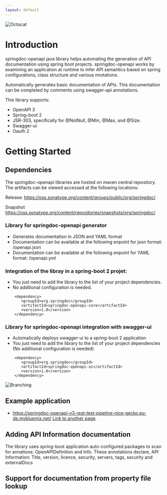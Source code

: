 ```yaml
---
layout: default
---
```

![Octocat](https://springdoc.github.io/springdoc-openapi/images/springdoc-openapi.png)

# **Introduction**

springdoc-openapi java library helps automating the generation of API documentation using spring boot projects.
springdoc-openapi works by examining an application at runtime to infer API semantics based on spring configurations, class structure and various nnotations.

Automatically generates basic documentation of APIs. 
This documentation can be completed by comments using swagger-api annotations.

This library supports:
*  OpenAPI 3
*  Spring-boot 2
*  JSR-303, specifically for @NotNull, @Min, @Max, and @Size.
*  Swagger-ui
*  Oauth 2

# **Getting Started**
## Dependencies

The springdoc-openapi libraries are hosted on maven central repository. 
The artifacts can be viewed accessed at the following locations:

Release:
https://oss.sonatype.org/content/groups/public/org/springdoc/


Snapshot
https://oss.sonatype.org/content/repositories/snapshots/org/springdoc/

### Library for springdoc-openapi generator 
*   Generates documentation in JSON and YAML format
*   Documentation can be available at the following enpoint for json format: /openapi.json
*   Documentation can be available at the following enpoint for YAML format: /openapi.yml

### Integration of the libray in a spring-boot 2 projet:
*   You just need to add the library to the list of your project dependencies.
*   No additional configuration is needed.

```maven
	<dependency>
	   <groupId>org.springdoc</groupId>
	   <artifactId>springdoc-openapi-core</artifactId>
	   <version>1.0</version>
	</dependency>
```

### Library for springdoc-openapi integration with swagger-ui 
*   Automatically deploys swagger-ui to a spring-boot 2 application
*   You just need to add the library to the list of your project dependencies (No additional configuration is needed)
```maven
	<dependency>
	   <groupId>org.springdoc</groupId>
	   <artifactId>springdoc-openapi-ui</artifactId>
	   <version>1.0</version>
	</dependency>
```

![Branching](https://springdoc.github.io/springdoc-openapi/images/pets.png)

## Example application
*  https://springdoc-openapi-v3-rest-test-pipeline-nice-gecko.eu-de.mybluemix.net/
[Link to another page](https://springdoc-openapi-v3-rest-test-pipeline-nice-gecko.eu-de.mybluemix.net/).

## Adding API Information documentation
  The library uses spring-boot application auto-configured packages to scan for annations: OpenAPIDefinition and Info.
  These annotations declare, API Information: Title, version, licence, security, servers, tags, security and externalDocs
  
## Support for documentation from property file lookup







